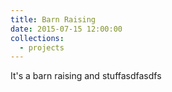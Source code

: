 ```yaml
---
title: Barn Raising
date: 2015-07-15 12:00:00
collections:
  - projects
---
```

It's a barn raising and stuffasdfasdfs